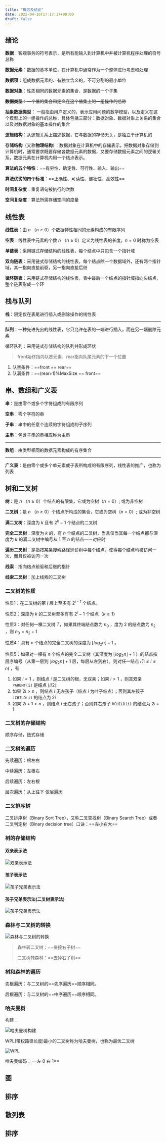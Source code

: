 ```yaml
---
title: "概念及结论"
date: 2022-04-16T17:17:17+08:00
draft: false
---
```


<!--more-->

## 绪论

**数据**：客观事务的符号表示，是所有能输入到计算机中并被计算机程序处理的符号总称

**数据元素**：数据的基本单位，在计算机中通常作为一个整体进行考虑和处理

**数据项**：组成数据元素的、有独立含义的，不可分割的最小单位

**数据对象**：性质相同的数据元素的集合，是数据的一个子集

~~**数据类型**：一个值的集合和定义在这个值集上的一组操作的总称~~

**抽象数据类型**： 一般指由用户定义的，表示应用问题的数学模型，以及定义在这个模型上的一组操作的总称，具体包括三部分：数据对象、数据对象上关系的集合以及对数据对象的基本操作的集合

**逻辑结构**：从逻辑关系上描述数据，它与数据的存储无关，是独立于计算机的

**存储结构**（又称**物理结构**）：数据对象在计算机中的存储表示。把数据对象存储到计算机时，通常要求既要存储各数据元素的数据，又要存储数据元素之间的逻辑关系，数据元素在计算机内用一个结点表示。

**算法的五个特性**：==有穷性、确定性、可行性、输入、输出==

**算法优劣的四个标准**：==正确性、可读性、健壮性、高效性==

**时间复杂度**：重复语句被执行的次数

**空间复杂度**：算法所需存储空间的度量

## 线性表

**线性表**：由 $n$ （$n\ge0$）个数据特性相同的元素构成的有限序列

**空表**：线性表中元素的个数  $n$ （$n\ge0$）定义为线性表的长度，$n=0$ 时称为空表

**单链表**：采用链式存储结构的线性表，每个结点中只包含一个指针域

**双向链表**：采用链式存储结构的线性表，每个结点除一个数据域外，还有两个指针域，其一指向直接前驱，另一指向直接后继

**循环链表**：采用链式存储结构的线性表，表中最后一个结点的指针域指向头结点，整个链表形成一个环

## 栈与队列

**栈**：限定仅在表尾进行插入或删除操作的线性表

---

**队列**：一种先进先出的线性表，它只允许在表的一端进行插入，而在另一端删除元素

循环队列：采用链式存储结构的队列并形成环状

> front始终指向队首元素，rear指向队尾元素的下一个位置

1. 队空条件：==front == rear==
2. 队满条件：==(rear+1)%MaxSize == front==

## 串、数组和广义表

**串**：是由零个或多个字符组成的有限序列

**空串**：零个字符的串

**子串**：串中的任意个连续的字符组成的子序列

**主串**：包含子串的串相应称为主串

---

**数组**：由类型相同的数据元素构成的有序集合

---

**广义表**：是由零个或多个单元素或子表所构成的有限序列，线性表的推广，也称为列表

## 树和二叉树

**树**：是 $n$ （$n\ge0$）个结点的有限集，它或为空树$（n=0）$; 或为非空树

**二叉树**：是 $n$ （$n\ge0$）个结点所构成的集合，它或为空树$（n=0）$; 或为非空树

**满二叉树**：深度为 $k$ 且有 $2^{k}-1$ 个结点的二叉树

**完全二叉树**：深度为 $k$ 的，有 $n$ 个结点的二叉树，当且仅当其每一个结点都与深度为 $k$ 的满二叉树中编号从 $1$ 至 $n$ 的结点一一对应时

**遍历二叉树**：是指按某条搜索路径巡访树中每个结点，使得每个结点均被访问一次，而且仅被访问一次

**线索**：指向结点前驱和后继的指针

**线索二叉树**：加上线索的二叉树

### 二叉树的性质

性质1：在二叉树的第 $i$ 层上至多有 $2^{i-1}$ 个结点。

性质2：深度为 $k$ 的二叉树至多有有 $2^{i}-1$ 个结点（$k \ge 1$）

性质3：对任何一棵二叉树 $T$，如果其终端结点数为 $n_0$ ，度为 $2$ 的结点数为 $n_2$  ，则 $n_0 = n_2 + 1$

性质4：具有 $n$ 个结点的完全二叉树的深度为 $\lfloor log_{2}{n} \rfloor+1$ 。

性质5：如果对一棵有 $n$ 个结点的完全二叉树（其深度为 $\lfloor log_{2}{n} \rfloor+1$ ）的结点按层序编号（从第一层到 $\lfloor log_{2}{n} \rfloor+1$ 层，每层从左到右），则对任一结点 $i(1\le{i}\le{n})$ ，有

1. 如果 $i = 1$ ，则结点 $i$ 是二叉树的根，无双亲；如果 $i \gt 1$ ，则其双亲 `PARENT(i)` 是结点 $\lfloor i/2 \rfloor$
2. 如果 $2i \gt n$ ，则结点 $i$ 无左孩子（结点 $i$ 为叶子结点）；否则其左孩子 `LCHILD(i)` 的结点为 $2i$
3. 如果 $2i+1 \gt n$ ，则结点 $i$ 无右孩子；否则其右孩子 `RCHILD(i)` 的结点为 $2i+1$

### 二叉树的存储结构

顺序存储，链式存储

### 二叉树的遍历

先续遍历：根左右

中续遍历：左根右

后续遍历：左右根

层次遍历：从上往下 依层遍历

### 二叉排序树

二叉排序树（Binary Sort Tree），又称二叉查找树（Binary Search Tree）或者二叉判定树（Binary decision tree）口诀：==左小右大==

### 树的存储结构

#### 双亲表示法

![双亲表示法](https://blog.sliverhorn.com/data_structure/5/5.19.png)

#### 孩子表示法

![孩子兄弟表示法](https://blog.sliverhorn.com/data_structure/5/5.21.png)

#### 孩子兄弟表示法(二叉树表示法)

![孩子兄弟表示法](https://blog.sliverhorn.com/data_structure/5/5.23.png)



### 森林与二叉树的转换

![森林与二叉树的转换](https://blog.sliverhorn.com/data_structure/5/5.24.png)

> 森林转二叉树：==拼接右子树==
>
> 二叉树转森林：==去掉右子树==

### 树和森林的遍历

先根遍历：与二叉树的==先序遍历==顺序相同。

后根遍历：与二叉树的==中序遍历==顺序相同。

### 哈夫曼树

构建：

![哈夫曼树构建](https://blog.sliverhorn.com/data_structure/5/5.26.png)

WPL(带权路径长度)最小的二叉树称为哈夫曼树，也称为最优二叉树

![WPL](https://blog.sliverhorn.com/data_structure/5/5.28.png)

哈夫曼编码：==左 0 右 1==

## 图



## 排序

## 散列表

## 排序
